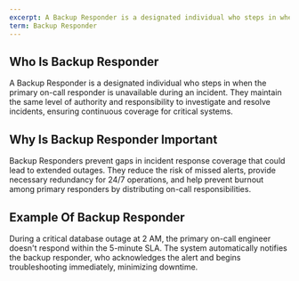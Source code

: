 ```yaml
---
excerpt: A Backup Responder is a designated individual who steps in when the primary on-call responder is unavailable during an incident.
term: Backup Responder
---
```

## Who Is Backup Responder

A Backup Responder is a designated individual who steps in when the primary on-call responder is unavailable during an incident. They maintain the same level of authority and responsibility to investigate and resolve incidents, ensuring continuous coverage for critical systems.

## Why Is Backup Responder Important

Backup Responders prevent gaps in incident response coverage that could lead to extended outages. They reduce the risk of missed alerts, provide necessary redundancy for 24/7 operations, and help prevent burnout among primary responders by distributing on-call responsibilities.

## Example Of Backup Responder

During a critical database outage at 2 AM, the primary on-call engineer doesn't respond within the 5-minute SLA. The system automatically notifies the backup responder, who acknowledges the alert and begins troubleshooting immediately, minimizing downtime.